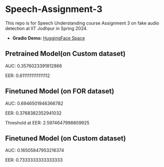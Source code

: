 # Speech-Assignment-3
This repo is for Speech Understanding course Assignment 3 on fake audio detection at IIT Jodhpur in Spring 2024.
- **Gradio Demo:** [HuggingFace Space](https://huggingface.co/spaces/iiserkbikram/Audio-DeepFake)


## Pretrained Model(on Custom dataset)
AUC: 0.3576023391812866

EER: 0.6111111111111112


## Finetuned Model (on FOR dataset)
AUC: 0.6946501946366782

EER: 0.3768382352941032

Threshold at EER: 2.5974647998809925

## Finetuned Model (on Custom dataset)
AUC: 0.16505847953216374

EER: 0.7333333333333333
